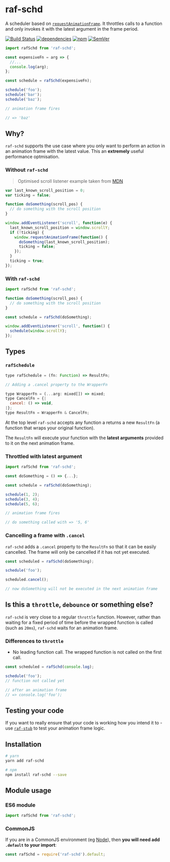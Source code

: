 # raf-schd

A scheduler based on [`requestAnimationFrame`](https://developer.mozilla.org/en-US/docs/Web/API/window/requestAnimationFrame). It throttles calls to a function and only invokes it with the latest argument in the frame period.

[![Build Status](https://travis-ci.org/alexreardon/raf-schd.svg?branch=master)](https://travis-ci.org/alexreardon/raf-schd) [![dependencies](https://david-dm.org/alexreardon/raf-schd.svg)](https://david-dm.org/alexreardon/raf-schd) [![npm](https://img.shields.io/npm/v/raf-schd.svg)](https://www.npmjs.com/package/raf-schd) [![SemVer](https://img.shields.io/badge/SemVer-2.0.0-brightgreen.svg)](http://semver.org/spec/v2.0.0.html)

```js
import rafSchd from 'raf-schd';

const expensiveFn = arg => {
  //...
  console.log(arg);
};

const schedule = rafSchd(expensiveFn);

schedule('foo');
schedule('bar');
schedule('baz');

// animation frame fires

// => 'baz'
```

## Why?

`raf-schd` supports the use case where you only want to perform an action in an animation frame with the latest value. This an **extremely** useful performance optmisation.

### Without `raf-schd`

> Optimised scroll listener example taken from [MDN](https://developer.mozilla.org/en-US/docs/Web/Events/scroll)

```js
var last_known_scroll_position = 0;
var ticking = false;

function doSomething(scroll_pos) {
  // do something with the scroll position
}

window.addEventListener('scroll', function(e) {
  last_known_scroll_position = window.scrollY;
  if (!ticking) {
    window.requestAnimationFrame(function() {
      doSomething(last_known_scroll_position);
      ticking = false;
    });
  }
  ticking = true;
});
```

### With `raf-schd`

```js
import rafSchd from 'raf-schd';

function doSomething(scroll_pos) {
  // do something with the scroll position
}

const schedule = rafSchd(doSomething);

window.addEventListener('scroll', function() {
  schedule(window.scrollY);
});
```

## Types

### `rafSchedule`

```js
type rafSchedule = (fn: Function) => ResultFn;

// Adding a .cancel property to the WrapperFn

type WrapperFn = (...arg: mixed[]) => mixed;
type CancelFn = {|
  cancel: () => void,
|};
type ResultFn = WrapperFn & CancelFn;
```

At the top level `raf-schd` accepts any function a returns a new `ResultFn` (a function that wraps your original function).

The `ResultFn` will execute your function with the **latest arguments** provided to it on the next animation frame.

### Throttled with latest argument

```js
import rafSchd from 'raf-schd';

const doSomething = () => {...};

const schedule = rafSchd(doSomething);

schedule(1, 2);
schedule(3, 4);
schedule(5, 6);

// animation frame fires

// do something called with => '5, 6'
```

### Cancelling a frame with `.cancel`

`raf-schd` adds a `.cancel` property to the `ResultFn` so that it can be easily cancelled. The frame will only be cancelled if it has not yet executed.

```js
const scheduled = rafSchd(doSomething);

schedule('foo');

scheduled.cancel();

// now doSomething will not be executed in the next animation frame
```

## Is this a `throttle`, `debounce` or something else?

`raf-schd` is very close to a regular `throttle` function. However, rather than waiting for a fixed period of time before the wrapped function is called (such as `20ms`), `raf-schd` waits for an animation frame.

### Differences to `throttle`

- No leading function call. The wrapped function is not called on the first call.

```js
const scheduled = rafSchd(console.log);

schedule('foo');
// function not called yet

// after an animation frame
// => console.log('foo');
```

## Testing your code

If you want to really ensure that your code is working how you intend it to - use [`raf-stub`](https://github.com/alexreardon/raf-stub) to test your animation frame logic.

## Installation

```bash
# yarn
yarn add raf-schd

# npm
npm install raf-schd --save
```

## Module usage

### ES6 module

```js
import rafSchd from 'raf-schd';
```

### CommonJS

If you are in a CommonJS environment (eg [Node](https://nodejs.org)), then **you will need add `.default` to your import**:

```js
const rafSchd = require('raf-schd').default;
```
